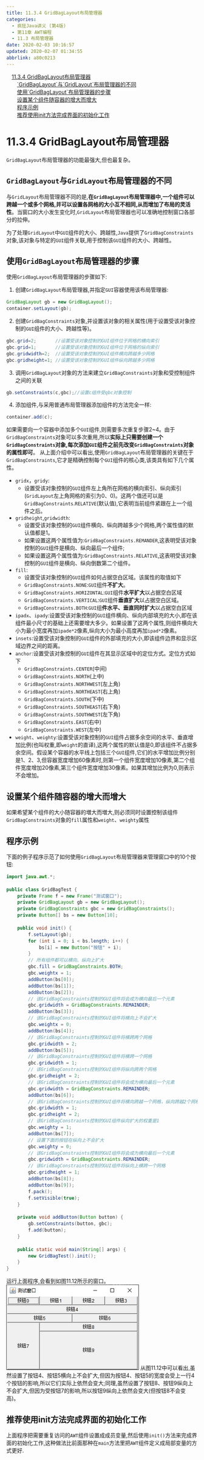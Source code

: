```yaml
---
title: 11.3.4 GridBagLayout布局管理器
categories: 
  - 疯狂Java讲义 (第4版)
  - 第11章 AWT编程
  - 11.3 布局管理器
date: 2020-02-03 10:16:57
updated: 2020-02-07 01:34:55
abbrlink: a80c0213
---
```

<div id='my_toc'><a href="/JavaReadingNotes/a80c0213/#11-3-4-GridBagLayout布局管理器" class="header_1">11.3.4 GridBagLayout布局管理器</a>&nbsp;<br><a href="/JavaReadingNotes/a80c0213/#-GridBagLayout-与-GridLayout-布局管理器的不同" class="header_2">`GridBagLayout`与`GridLayout`布局管理器的不同</a>&nbsp;<br><a href="/JavaReadingNotes/a80c0213/#使用-GridBagLayout-布局管理器的步骤" class="header_2">使用`GridBagLayout`布局管理器的步骤</a>&nbsp;<br><a href="/JavaReadingNotes/a80c0213/#设置某个组件随容器的增大而增大" class="header_2">设置某个组件随容器的增大而增大</a>&nbsp;<br><a href="/JavaReadingNotes/a80c0213/#程序示例" class="header_2">程序示例</a>&nbsp;<br><a href="/JavaReadingNotes/a80c0213/#推荐使用init方法完成界面的初始化工作" class="header_2">推荐使用init方法完成界面的初始化工作</a>&nbsp;<br></div>
<style>.header_1{margin-left: 1em;}.header_2{margin-left: 2em;}.header_3{margin-left: 3em;}.header_4{margin-left: 4em;}.header_5{margin-left: 5em;}.header_6{margin-left: 6em;}</style>
<!--more-->
<script>if (navigator.platform.search('arm')==-1){document.getElementById('my_toc').style.display = 'none';}var e,p = document.getElementsByTagName('p');while (p.length>0) {e = p[0];e.parentElement.removeChild(e);}</script>

<!--end-->
# 11.3.4 GridBagLayout布局管理器

`GridBagLayout`布局管理器的功能最强大,但也最复杂。
## `GridBagLayout`与`GridLayout`布局管理器的不同
与`GridLayout`布局管理器不同的是,**在`GridBagLayout`布局管理器中,一个组件可以跨越一个或多个网格,并可以设置各网格的大小互不相同,从而增加了布局的灵活性**。当窗口的大小发生变化时,`GridLayout`布局管理器也可以准确地控制窗口各部分的拉伸。

为了处理`GridLayout`中`GUI`组件的大小、跨越性,`Java`提供了`GridBagConstraints`对象,该对象与特定的`GUI`组件关联,用于控制该`GUI`组件的大小、跨越性。
## 使用`GridBagLayout`布局管理器的步骤
使用`GridBagLayout`布局管理器的步骤如下:
1. 创建`GridBagLayout`布局管理器,并指定`GUI`容器使用该布局管理器:
```java
GridBagLayout gb = new GridBagLayout();
container.setLayout(gb);
```
2. 创建`GridBagConstraints`对象,并设置该对象的相关属性(用于设置受该对象控制的`GUI`组件的大小、跨越性等)。
```java
gbc.grid=2;       //设置受该对象控制的GUI组件位于网格的横向索引
gbc.grid=1;       //设置受该对象控制的GUI组件位于网格的纵向索引
gbc.gridwidth=2;  //设置受该对象控制的GUI组件横向跨越多少网格
gbc.gridheight=1; //设置受该对象控制的GUI组件纵向跨越多少网格
```
3. 调用`GridBagLayout`对象的方法来建立`GridBagConstraints`对象和受控制组件之间的关联
```java
gb.setConstraints(c,gbc);//设置c组件受qbc对象控制
```
4. 添加组件,与采用普通布局管理器添加组件的方法完全一样:
```java
container.add(c);
```

如果需要向一个容器中添加多个`GUI`组件,则需要多次重复步骤2~4。由于`GridBagConstraints`对象可以多次重用,所以**实际上只需要创建一个`GridBagConstraints`对象,每次添加`GUI`组件之前先改变`GridBagConstraints`对象的属性即可**。
从上面介绍中可以看出,使用`GridBagLayout`布局管理器的关键在于`GridBagConstraints`,它才是精确控制每个`GUI`组件的核心类,该类具有如下几个属性。


- `gridx`，`gridy`:
  - 设置受该对象控制的`GUI`组件左上角所在网格的横向索引、纵向索引(`GridLayout`左上角网格的索引为0、0)。这两个值还可以是`GridBagConstraints`.`RELATIVE`(默认值),它表明当前组件紧跟在上一个组件之后。
- `gridheight`,`gridwidth`:
  - 设置受该对象控制的`GUI`组件横向、纵向跨越多少个网格,两个属性值的默认值都是1。
  - 如果设置这两个属性值为:`GridBagConstraints.REMANDER`,这表明受该对象控制的`GUI`组件是横向、纵向最后一个组件;
  - 如果设置这两个属性值为:`GridBagConstraints.RELATIVE`,这表明受该对象控制的`GUI`组件是横向、纵向倒数第二个组件。
- `fill`:
  - 设置受该对象控制的`GUI`组件如何占据空白区域。该属性的取值如下
  - `GridBagConstraints.NONE`:`GUI`组件**不扩大**。
  - `GridBagConstraints.HORIZONTAL`:`GUI`组件**水平扩大**以占据空白区域
  - `GridBagConstraints.VERTICAL`:`GUI`组件**垂直扩大**以占据空白区域。
  - `GridBagConstraints.BOTH`:`GUI`组**件水平、垂直同时扩大**以占据空白区域
- `ipadx`、`ipady`:设置受该对象控制的`GUI`组件横向、纵向内部填充的大小,即在该组件最小尺寸的基础上还需要增大多少。如果设置了这两个属性,则组件横向大小为最小宽度再加`ipade*2`像素,纵向大小为最小高度再加`ipad*2`像素。
- `insets`:设置受该对象控制的`GUI`组件的外部填充的大小,即该组件边界和显示区域边界之间的距离。
- `anchor`:设置受该对象控制的`GUI`组件在其显示区域中的定位方式。定位方式如下
  - `GridBagConstraints.CENTER`(中间)
  - `GridBagConstraints.NORTH`(上中)
  - `GridBagConstraints.NORTHWEST`(左上角)
  - `GridBagConstraints.NORTHEAST`(右上角)
  - `GridBagConstraints.SOUTH`(下中)
  - `GridBagConstraints.SOUTHEAST`(右下角)
  - `GridBagConstraints.SOUTHWEST`(左下角)
  - `GridBagConstraints.EAST`(右中)
  - `GridBagConstraints.WEST`(左中)
- `weight`、`weighty`:设置受该对象控制的`GUI`组件占据多余空间的水平、垂直增加比例(也叫权重,即`weight`的直译),这两个属性的默认值是0,即该组件不占据多余空间。假设某个容器的水平线上包括三个`GUI`组件,它们的水平增加比例分别是1、2、3,但容器宽度增加60像素时,则第一个组件宽度增加10像素,第二个组件宽度增加20像素,第三个组件宽度增加30像素。如果其增加比例为0,则表示不会增加。

## 设置某个组件随容器的增大而增大
如果希望某个组件的大小随容器的増大而増大,则必须同时设置控制该组件`GridBagConstraints`对象的`fill`属性和`weight`、`weighty`属性
## 程序示例
下面的例子程序示范了如何使用`GridBagLayout`布局管理器来管理窗口中的10个按钮:
```java
import java.awt.*;

public class GridBagTest {
    private Frame f = new Frame("测试窗口");
    private GridBagLayout gb = new GridBagLayout();
    private GridBagConstraints gbc = new GridBagConstraints();
    private Button[] bs = new Button[10];

    public void init() {
        f.setLayout(gb);
        for (int i = 0; i < bs.length; i++) {
            bs[i] = new Button("按钮" + i);
        }
        // 所有组件都可以横向、纵向上扩大
        gbc.fill = GridBagConstraints.BOTH;
        gbc.weightx = 1;
        addButton(bs[0]);
        addButton(bs[1]);
        addButton(bs[2]);
        // 该GridBagConstraints控制的GUI组件将会成为横向最后一个元素
        gbc.gridwidth = GridBagConstraints.REMAINDER;
        addButton(bs[3]);
        // 该GridBagConstraints控制的GUI组件将横向上不会扩大
        gbc.weightx = 0;
        addButton(bs[4]);
        // 该GridBagConstraints控制的GUI组件将横跨两个网格
        gbc.gridwidth = 2;
        addButton(bs[5]);
        // 该GridBagConstraints控制的GUI组件将横跨一个网格
        gbc.gridwidth = 1;
        // 该GridBagConstraints控制的GUI组件将纵向跨两个网格
        gbc.gridheight = 2;
        // 该GridBagConstraints控制的GUI组件将会成为横向最后一个元素
        gbc.gridwidth = GridBagConstraints.REMAINDER;
        addButton(bs[6]);
        // 该GridBagConstraints控制的GUI组件将横向跨越一个网格，纵向跨越2个网格。
        gbc.gridwidth = 1;
        gbc.gridheight = 2;
        // 该GridBagConstraints控制的GUI组件纵向扩大的权重是1
        gbc.weighty = 1;
        addButton(bs[7]);
        // 设置下面的按钮在纵向上不会扩大
        gbc.weighty = 0;
        // 该GridBagConstraints控制的GUI组件将会成为横向最后一个元素
        gbc.gridwidth = GridBagConstraints.REMAINDER;
        // 该GridBagConstraints控制的GUI组件将纵向上横跨一个网格
        gbc.gridheight = 1;
        addButton(bs[8]);
        addButton(bs[9]);
        f.pack();
        f.setVisible(true);
    }

    private void addButton(Button button) {
        gb.setConstraints(button, gbc);
        f.add(button);
    }

    public static void main(String[] args) {
        new GridBagTest().init();
    }
}
```
运行上面程序,会看到如图11.12所示的窗口。
![这里有一张图片](https://raw.githubusercontent.com/lanlan2017/images/master/CrazyJavaHandout4/Chapter11/11.3.4/1.png)
从图11.12中可以看出,虽然设置了按钮4、按钮5横向上不会扩大,但因为按钮4、按钮5的宽度会受上一行4个按钮的影响,所以它们实际上依然会变大;同理,虽然设置了按钮8、按钮9纵向上不会扩大,但因为受按钮7的影响,所以按钮9纵向上依然会变大(但按钮8不会变高)。
## 推荐使用init方法完成界面的初始化工作
上面程序把需要重复访问的`AWT`组件设置成成员变量,然后使用`init()`方法来完成界面的初始化工作,这种做法比前面那种在`main`方法里把`AWT`组件定义成局部变量的方式更好.
<!-- CrazyJavaHandout4/Chapter11/11.3.4/ -->
